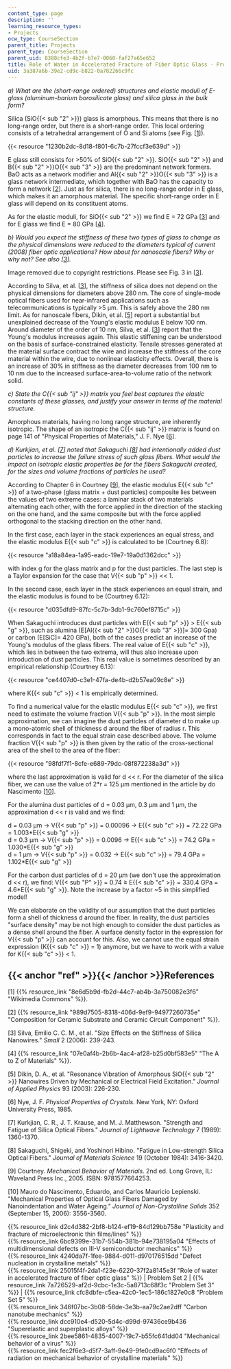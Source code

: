 ```yaml
---
content_type: page
description: ''
learning_resource_types:
- Projects
ocw_type: CourseSection
parent_title: Projects
parent_type: CourseSection
parent_uid: 8388cfe3-4b2f-b7e7-0060-faf27a65e652
title: Role of Water in Accelerated Fracture of Fiber Optic Glass - Problem Set 2
uid: 3a387a6b-39e2-cd9c-b822-0a782266c9fc
---
```


_a) What are the (short-range ordered) structures and elastic moduli of E-glass (aluminum-barium borosilicate glass) and silica glass in the bulk form?_

Silica (SiO{{< sub "2" >}}) glass is amorphous. This means that there is no long-range order, but there is a short-range order. This local ordering consists of a tetrahedral arrangement of O and Si atoms (see Fig. \[[1](#ref)\]).

{{< resource "1230b2dc-8d18-f801-6c7b-27fccf3e639d" >}}

E glass still consists for >50% of SiO{{< sub "2" >}}. SiO{{< sub "2" >}} and B{{< sub "2" >}}O{{< sub "3" >}} are the predominant network formers. BaO acts as a network modifier and Al{{< sub "2" >}}O{{< sub "3" >}} is a glass network intermediate, which together with BaO has the capacity to form a network \[[2](#ref)\]. Just as for silica, there is no long-range order in E glass, which makes it an amorphous material. The specific short-range order in E glass will depend on its constituent atoms.

As for the elastic moduli, for SiO{{< sub "2" >}} we find E = 72 GPa \[[3](#ref)\] and for E glass we find E = 80 GPa \[[4](#ref)\].

_b) Would you expect the stiffness of these two types of glass to change as the physical dimensions were reduced to the diameters typical of current (2008) fiber optic applications? How about for nanoscale fibers? Why or why not? See also \[[3](#ref)\]._

Image removed due to copyright restrictions. Please see Fig. 3 in \[[3](#ref)\].

According to Silva, et al. \[[3](#ref)\], the stiffness of silica does not depend on the physical dimensions for diameters above 280 nm. The core of single-mode optical fibers used for near-infrared applications such as telecommunications is typically >5 μm. This is safely above the 280 nm limit. As for nanoscale fibers, Dikin, et al. \[[5](#ref)\] report a substantial but unexplained decrease of the Young's elastic modulus E below 100 nm. Around diameter of the order of 10 nm, Silva, et al. \[[3](#ref)\] report that the Young's modulus increases again. This elastic stiffening can be understood on the basis of surface-constrained elasticity. Tensile stresses generated at the material surface contract the wire and increase the stiffness of the core material within the wire, due to nonlinear elasticity effects. Overall, there is an increase of 30% in stiffness as the diameter decreases from 100 nm to 10 nm due to the increased surface-area-to-volume ratio of the network solid.

_c) State the C{{< sub "ij" >}} matrix you feel best captures the elastic constants of these glasses, and justify your answer in terms of the material structure._

Amorphous materials, having no long range structure, are inherently isotropic. The shape of an isotropic the C{{< sub "ij" >}} matrix is found on page 141 of "Physical Properties of Materials," J. F. Nye \[[6](#ref)\].

_d) Kurkjian, et al. \[[7](#ref)\] noted that Sakaguchi \[[8](#ref)\] had intentionally added dust particles to increase the failure stress of such glass fibers. What would the impact on isotropic elastic properties be for the fibers Sakaguchi created, for the sizes and volume fractions of particles he used?_

According to Chapter 6 in Courtney \[[9](#ref)\], the elastic modulus E{{< sub "c" >}} of a two-phase (glass matrix + dust particles) composite lies between the values of two extreme cases: a laminar stack of two materials alternating each other, with the force applied in the direction of the stacking on the one hand, and the same composite but with the force applied orthogonal to the stacking direction on the other hand.

In the first case, each layer in the stack experiences an equal stress, and the elastic modulus E{{< sub "c" >}} is calculated to be (Courtney 6.8):

{{< resource "a18a84ea-1a95-eadc-19e7-19a0d1362dcc" >}}

with index g for the glass matrix and p for the dust particles. The last step is a Taylor expansion for the case that V{{< sub "p" >}} \<\< 1.

In the second case, each layer in the stack experiences an equal strain, and the elastic modulus is found to be (Courtney 6.12):

{{< resource "d035dfd9-87fc-5c7b-3db1-9c760ef8715c" >}}

When Sakaguchi introduces dust particles with E{{< sub "p" >}} > E{{< sub "g" >}}, such as alumina (E\[Al{{< sub "2" >}}O{{< sub "3" >}}\]= 300 Gpa) or carbon (E\[SiC\]= 420 GPa), both of the cases predict an increase of the Young's modulus of the glass fibers. The real value of E{{< sub "c" >}}, which lies in between the two extrema, will thus also increase upon introduction of dust particles. This real value is sometimes described by an empirical relationship (Courtney 6.13):

{{< resource "ce4407d0-c3e1-47fa-de4b-d2b57ea09c8e" >}}

where K{{< sub "c" >}} \< 1 is empirically determined.

To find a numerical value for the elastic modulus E{{< sub "c" >}}, we first need to estimate the volume fraction V{{< sub "p" >}}. In the most simple approximation, we can imagine the dust particles of diameter d to make up a mono-atomic shell of thickness d around the fiber of radius r. This corresponds in fact to the equal strain case described above. The volume fraction V{{< sub "p" >}} is then given by the ratio of the cross-sectional area of the shell to the area of the fiber:

{{< resource "98fdf7f1-8cfe-e689-79dc-08f872238a3d" >}}

where the last approximation is valid for d \<\< r. For the diameter of the silica fiber, we can use the value of 2\*r = 125 μm mentioned in the article by do Nascimento \[[10](#ref)\].

For the alumina dust particles of d = 0.03 μm, 0.3 μm and 1 μm, the approximation d \<\< r is valid and we find:

d = 0.03 μm → V{{< sub "p" >}} = 0.00096 → E{{< sub "c" >}} = 72.22 GPa = 1.003\*E{{< sub "g" >}}  
d = 0.3 μm → V{{< sub "p" >}} = 0.0096 → E{{< sub "c" >}} = 74.2 GPa = 1.030\*E{{< sub "g" >}}  
d = 1 μm → V{{< sub "p" >}} = 0.032 → E{{< sub "c" >}} = 79.4 GPa = 1.102\*E{{< sub "g" >}}

For the carbon dust particles of d = 20 μm (we don't use the approximation d \<\< r), we find: V{{< sub "P" >}} = 0.74 ≥ E{{< sub "c" >}} = 330.4 GPa = 4.6\*E{{< sub "g" >}}. Note the increase by a factor ~5 in this simplified model!

We can elaborate on the validity of our assumption that the dust particles form a shell of thickness d around the fiber. In reality, the dust particles "surface density" may be not high enough to consider the dust particles as a dense shell around the fiber. A surface density factor in the expression for V{{< sub "p" >}} can account for this. Also, we cannot use the equal strain expression (K{{< sub "c" >}} = 1) anymore, but we have to work with a value for K{{< sub "c" >}} \< 1.

{{< anchor "ref" >}}{{< /anchor >}}References
---------------------------------------------

\[1\] {{% resource_link "8e6d5b9d-fb2d-44c7-ab4b-3a750082e3f6" "Wikimedia Commons" %}}.

\[2\] {{% resource_link "989d7505-8318-406d-9ef9-94977260735e" "Composition for Ceramic Substrate and Ceramic Circuit Component" %}}.

\[3\] Silva, Emilio C. C. M., et al. "Size Effects on the Stiffness of Silica Nanowires." _Small_ 2 (2006): 239-243.

\[4\] {{% resource_link "07e0af4b-2b6b-4ac4-af28-b25d0bf583e5" "The A to Z of Materials" %}}.

\[5\] Dikin, D. A., et al. "Resonance Vibration of Amorphous SiO{{< sub "2" >}} Nanowires Driven by Mechanical or Electrical Field Excitation." _Journal of Applied Physics_ 93 (2003): 226-230.

\[6\] Nye, J. F. _Physical Properties of Crystals_. New York, NY: Oxford University Press, 1985.

\[7\] Kurkjian, C. R., J. T. Krause, and M. J. Matthewson. "Strength and Fatigue of Silica Optical Fibers." _Journal of Lightwave Technology_ 7 (1989): 1360-1370.

\[8\] Sakaguchi, Shigeki, and Yoshinori Hibino. "Fatigue in Low-strength Silica Optical Fibers." _Journal of Materials Science_ 19 (October 1984): 3416-3420.

\[9\] Courtney. _Mechanical Behavior of Materials_. 2nd ed. Long Grove, IL: Waveland Press Inc., 2005. ISBN: 9781577664253.

\[10\] Mauro do Nascimento, Eduardo, and Carlos Mauricio Lepienski. "Mechanical Properties of Optical Glass Fibers Damaged by Nanoindentation and Water Ageing." _Journal of Non-Crystalline Solids_ 352 (September 15, 2006): 3556-3560.

{{% resource_link d2c4d382-2bf8-b124-ef19-84d129bb758e "Plasticity and fracture of microelectronic thin films/lines" %}}  
{{% resource_link 6bc9399e-31b7-554b-381b-94e738195a04 "Effects of multidimensional defects on III-V semiconductor mechanics" %}}  
{{% resource_link 4240da7f-1fee-9884-d011-d970176515dd "Defect nucleation in crystalline metals" %}}  
{{% resource_link 25015f4f-2da1-f23e-6220-37f2a8145e3f "Role of water in accelerated fracture of fiber optic glass" %}} | Problem Set 2 | {{% resource_link 7a726529-af2d-9cbc-1e3c-5a8713c68f3c "Problem Set 3" %}} | {{% resource_link cfc8dbfe-c5ea-42c0-1ec5-186c1827e0c8 "Problem Set 5" %}}  
{{% resource_link 346f07bc-3b08-58de-3e3b-aa79c2ae2dff "Carbon nanotube mechanics" %}}  
{{% resource_link dcc910e4-d520-5d4c-d99d-97436ce9b436 "Superelastic and superplastic alloys" %}}  
{{% resource_link 2bee5861-4835-4007-19c7-b55fc641dd04 "Mechanical behavior of a virus" %}}  
{{% resource_link fec2f6e3-d5f7-3aff-9e49-9fe0cd9ac6f0 "Effects of radiation on mechanical behavior of crystalline materials" %}}